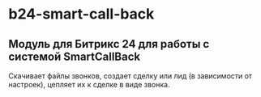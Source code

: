 # b24-smart-call-back

## Модуль для Битрикс 24 для работы с системой SmartCallBack
Скачивает файлы звонков, создает сделку или лид (в зависимости от настроек), цепляет их к сделке в виде звонка.
